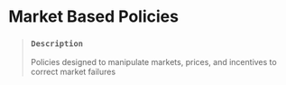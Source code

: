 # Market Based Policies

> ### `Description`
>
> Policies designed to manipulate markets, prices, and incentives to correct market failures

